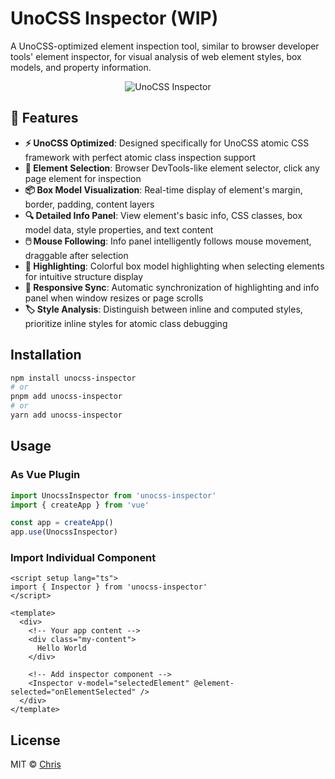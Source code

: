 # UnoCSS Inspector (WIP)

A UnoCSS-optimized element inspection tool, similar to browser developer tools' element inspector, for visual analysis of web element styles, box models, and property information.

<p align="center">
  <img src="./preview/image-1.png" alt="UnoCSS Inspector">
</p>

## 🎨 Features

- **⚡ UnoCSS Optimized**: Designed specifically for UnoCSS atomic CSS framework with perfect atomic class inspection support
- **🎯 Element Selection**: Browser DevTools-like element selector, click any page element for inspection
- **📦 Box Model Visualization**: Real-time display of element's margin, border, padding, content layers
- **🔍 Detailed Info Panel**: View element's basic info, CSS classes, box model data, style properties, and text content
- **🖱️ Mouse Following**: Info panel intelligently follows mouse movement, draggable after selection
- **🎨 Highlighting**: Colorful box model highlighting when selecting elements for intuitive structure display
- **📱 Responsive Sync**: Automatic synchronization of highlighting and info panel when window resizes or page scrolls
- **🏷️ Style Analysis**: Distinguish between inline and computed styles, prioritize inline styles for atomic class debugging

## Installation

```bash
npm install unocss-inspector
# or
pnpm add unocss-inspector
# or
yarn add unocss-inspector
```

## Usage

### As Vue Plugin

```ts
import UnocssInspector from 'unocss-inspector'
import { createApp } from 'vue'

const app = createApp()
app.use(UnocssInspector)
```

### Import Individual Component

```vue
<script setup lang="ts">
import { Inspector } from 'unocss-inspector'
</script>

<template>
  <div>
    <!-- Your app content -->
    <div class="my-content">
      Hello World
    </div>

    <!-- Add inspector component -->
    <Inspector v-model="selectedElement" @element-selected="onElementSelected" />
  </div>
</template>
```

## License

MIT © [Chris](https://github.com/zyyv)
